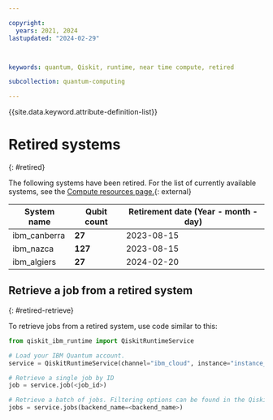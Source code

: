 ```yaml
---

copyright:
  years: 2021, 2024
lastupdated: "2024-02-29"



keywords: quantum, Qiskit, runtime, near time compute, retired

subcollection: quantum-computing

---
```


{{site.data.keyword.attribute-definition-list}}


# Retired systems
{: #retired}

The following systems have been retired. For the list of currently available systems, see the [Compute resources page.](https://cloud.ibm.com/quantum/resources/systems){: external} 


| System name       | Qubit count | Retirement date (Year - month - day) |
| ----------------- | ----------- | --------------- |
| ibm_canberra      | **27**      | 2023-08-15      |
| ibm_nazca         | **127**     | 2023-08-15      |
| ibm_algiers       | **27**      | 2024-02-20      |


## Retrieve a job from a retired system
{: #retired-retrieve}

To retrieve jobs from a retired system, use code similar to this:

```python
from qiskit_ibm_runtime import QiskitRuntimeService

# Load your IBM Quantum account. 
service = QiskitRuntimeService(channel="ibm_cloud", instance="instance_name")

# Retrieve a single job by ID
job = service.job(<job_id>)

# Retrieve a batch of jobs. Filtering options can be found in the QiskitRuntimeService.jobs api reference
jobs = service.jobs(backend_name=<backend_name>)
```